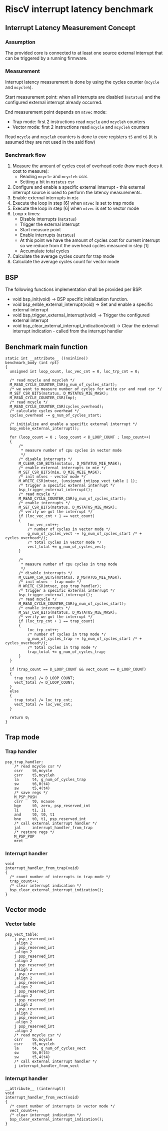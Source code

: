 # RiscV interrupt latency benchmark
## Interrupt Latency Measurement Concept
### Assumption
The provided core is connected to at least one source external interrupt that can be triggered by a running firmware.
### Measurement
Interrupt latency measurement is done by using the cycles counter (`mcycle` and `mcycleh`).

Start measurement point: when all interrupts are disabled (`mstatus`) and the configured external interrupt already occurred.

End measurement point depends on `mtvec` mode:
- Trap mode: first 2 instructions read `mcycle` and `mcycleh` counters
- Vector mode: first 2 instructions read `mcycle` and `mcycleh` counters

Read `mcycle` and `mcycleh` counters is done to core registers `t5` and `t6` (it is assumed they are not used in the said flow)

### Benchmark flow
1. Measure the amount of cycles cost of overhead code (how much does it cost to measure): 
    - Reading `mcycle` and `mcycleh` csrs 
    - Setting a bit in `mstatus` csr
2. Configure and enable a specific external interrupt - this external interrupt source is used to perform the latency measurements.
3. Enable external interrupts in `mie`
4. Execute the loop in step [6] when `mtvec` is set to trap mode
5. Execute the loop in step [6] when `mtvec` is set to vector mode
6. Loop x times:
    - Disable interrupts (`mstatus`)
    - Trigger the external interrupt
    - Start measure point
    - Enable interrupts (`mstatus`)
    - At this point we have the amount of cycles cost for current interrupt so we reduce from it the overhead cycles measured  in step [1]
    - Accumulate total cycles
7. Calculate the average cycles count for trap mode
8. Calculate the average cycles count for vector mode
## BSP
The following functions implementation shall be provided per BSP:
- void bsp_init(void) -> BSP specific initialization function.
- void bsp_enble_external_interrupt(void) -> Set and enable a specific external interrupt
- void bsp_trigger_external_interrupt(void) -> Trigger the configured external interrupt
- void bsp_clear_external_interrupt_indication(void) -> Clear the external interrupt indication - called from the interrupt handler

## Benchmark main function
```
static int __attribute__ ((noinline))
benchmark_body (int rpt)
{
  unsigned int loop_count, loc_vec_cnt = 0, loc_trp_cnt = 0;

  /* read mcycle and mcycleh */
  M_READ_CYCLE_COUNTER_CSR(g_num_of_cycles_start);
  /* we want to measure number of cycles for write csr and read csr */
  M_SET_CSR_BITS(mstatus, D_MSTATUS_MIE_MASK);
  M_READ_CYCLE_COUNTER_CSR(tmp);
  /* read mcycle */
  M_READ_CYCLE_COUNTER_CSR(cycles_overhead);
  /* calculate cycles overhead */
  cycles_overhead -= g_num_of_cycles_start;

  /* initialize and enable a specific external interrupt */
  bsp_enble_external_interrupt();

  for (loop_count = 0 ; loop_count < D_LOOP_COUNT ; loop_count++)
  {
      /*
       * measure number of cpu cycles in vector mode
       */
      /* disable interrupts */
      M_CLEAR_CSR_BITS(mstatus, D_MSTATUS_MIE_MASK);
      /* enable external interrupts in mie */
      M_SET_CSR_BITS(mie, D_MIE_MEIE_MASK);
      /* init mtvec - vector mode */
      M_WRITE_CSR(mtvec, (unsigned int)psp_vect_table | 1);
      /* trigger a specific external interrupt */
      bsp_trigger_external_interrupt();
      /* read mcycle */
      M_READ_CYCLE_COUNTER_CSR(g_num_of_cycles_start);
      /* enable interrupts */
      M_SET_CSR_BITS(mstatus, D_MSTATUS_MIE_MASK);
      /* verify we got the interrupt */
      if (loc_vec_cnt + 1 == vect_count)
      {
          loc_vec_cnt++;
          /* number of cycles in vector mode */
          g_num_of_cycles_vect -= (g_num_of_cycles_start /* + cycles_overhead*/);
          /* total cycles in vector mode */
          vect_total += g_num_of_cycles_vect;
      }

      /*
       * measure number of cpu cycles in trap mode
       */
      /* disable interrupts */
      M_CLEAR_CSR_BITS(mstatus, D_MSTATUS_MIE_MASK);
      /* init mtvec - trap mode */
      M_WRITE_CSR(mtvec, psp_trap_handler);
      /* trigger a specific external interrupt */
      bsp_trigger_external_interrupt();
      /* read mcycle */
      M_READ_CYCLE_COUNTER_CSR(g_num_of_cycles_start);
      /* enable interrupts */
      M_SET_CSR_BITS(mstatus, D_MSTATUS_MIE_MASK);
      /* verify we got the interrupt */
      if (loc_trp_cnt + 1 == trap_count)
      {
          loc_trp_cnt++;
          /* number of cycles in trap mode */
          g_num_of_cycles_trap -= (g_num_of_cycles_start /* + cycles_overhead*/);
          /* total cycles in trap mode */
          trap_total += g_num_of_cycles_trap;
      }
  }

  if (trap_count == D_LOOP_COUNT && vect_count == D_LOOP_COUNT)
  {
    trap_total /= D_LOOP_COUNT;
    vect_total /= D_LOOP_COUNT;
  }
  else
  {
    trap_total /= loc_trp_cnt;
    vect_total /= loc_vec_cnt;
  }

  return 0;
}

```
## Trap mode
### Trap handler
```
psp_trap_handler:
    /* read mcycle csr */
    csrr    t6,mcycle
    csrr    t5,mcycleh
    la      t4, g_num_of_cycles_trap
    sw      t6,0(t4)
    sw      t5,4(t4)
    /* save regs */
    M_PSP_PUSH
    csrr    t0, mcause
    bge     t0, zero, psp_reserved_int
    li      t1, 11
    and     t0, t0, t1
    bne     t0, t1, psp_reserved_int
    /* call external interrupt handler */
    jal     interrupt_handler_from_trap
    /* restore regs */
    M_PSP_POP
    mret
```
### Interrupt handler
```
void
interrupt_handler_from_trap(void)
{
  /* count number of interrupts in trap mode */
  trap_count++;
  /* clear interrupt indication */
  bsp_clear_external_interrupt_indication();
}
```
## Vector mode 
### Vector table
```
psp_vect_table:
    j psp_reserved_int
    .align 2
    j psp_reserved_int
    .align 2
    j psp_reserved_int
    .align 2
    j psp_reserved_int
    .align 2
    j psp_reserved_int
    .align 2
    j psp_reserved_int
    .align 2
    j psp_reserved_int
    .align 2
    j psp_reserved_int
    .align 2
    j psp_reserved_int
    .align 2
    j psp_reserved_int
    .align 2
    j psp_reserved_int
    .align 2
    /* read mcycle csr */
    csrr    t6,mcycle
    csrr    t5,mcycleh
    la      t4, g_num_of_cycles_vect
    sw      t6,0(t4)
    sw      t5,4(t4)
    /* call external interrupt handler */
    j interrupt_handler_from_vect
```
### Interrupt handler
```
__attribute__ ((interrupt))
void
interrupt_handler_from_vect(void)
{
  /* count number of interrupts in vector mode */
  vect_count++;
  /* clear interrupt indication */
  bsp_clear_external_interrupt_indication();
}
```
